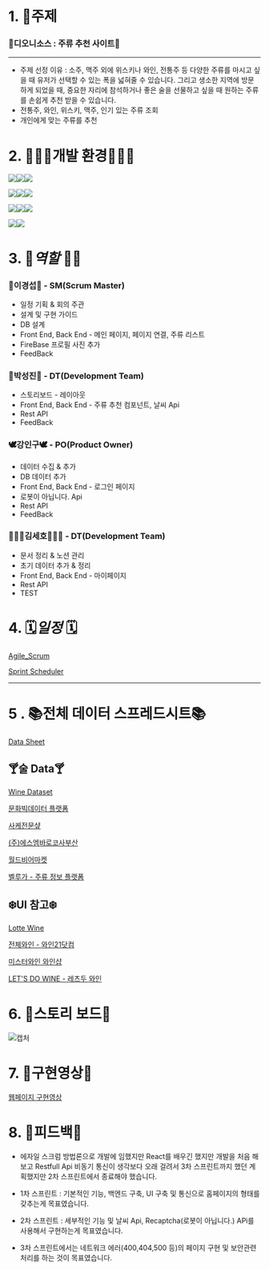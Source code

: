 # 1. 🍺주제

### 🍇디오니소스 : 주류 추천 사이트🍇

---

- 주제 선정 이유 : 소주, 맥주 외에 위스키나 와인, 전통주 등 다양한 주류를 마시고 싶을 때 유저가 선택할 수 있는 폭을 넓혀줄 수 있습니다. 그리고 생소한 지역에 방문하게 되었을 때, 중요한 자리에 참석하거나 좋은 술을 선물하고 싶을 때 원하는 주류를 손쉽게 추천 받을 수 있습니다.
- 전통주, 와인, 위스키, 맥주, 인기 있는 주류 조회
- 개인에게 맞는 주류를 추천

# 2. 🤸🏻‍♀️개발 환경🤸🏻‍♀️

<img src="https://img.shields.io/badge/java-007396?style=for-the-badge&logo=java&logoColor=white"><img src="https://img.shields.io/badge/html5-E34F26?style=for-the-badge&logo=html5&logoColor=white"><img src="https://img.shields.io/badge/css-1572B6?style=for-the-badge&logo=css3&logoColor=white">

<img src="https://img.shields.io/badge/javascript-F7DF1E?style=for-the-badge&logo=javascript&logoColor=black"><img src="https://img.shields.io/badge/oracle-F80000?style=for-the-badge&logo=oracle&logoColor=white"><img src="https://img.shields.io/badge/firebase-FFCA28?style=for-the-badge&logo=firebase&logoColor=white">

<img src="https://img.shields.io/badge/react-61DAFB?style=for-the-badge&logo=react&logoColor=black"><img src="https://img.shields.io/badge/node.js-339933?style=for-the-badge&logo=Node.js&logoColor=white"><img src="https://img.shields.io/badge/springboot-6DB33F?style=for-the-badge&logo=springboot&logoColor=white">

<img src="https://img.shields.io/badge/github-181717?style=for-the-badge&logo=github&logoColor=white"><img src="https://img.shields.io/badge/git-F05032?style=for-the-badge&logo=git&logoColor=white">

# 3.  🤼*역할* 🤼‍♂️

### 👑이경섭👑 - SM(Scrum Master)

- 일정 기획 & 회의 주관
- 설계 및 구현 가이드
- DB 설계
- Front End, Back End - 메인 페이지, 페이지 연결, 주류 리스트
- FireBase 프로필 사진 추가
- FeedBack

### 🤡박성진🤡 - DT(Development Team)

- 스토리보드 - 레이아웃
- Front End, Back End - 주류 추천 컴포넌트, 날씨 Api
- Rest API
- FeedBack

### 🕊︎강인구🕊︎ - PO(Product Owner)

- 데이터 수집 & 추가
- DB 데이터 추가
- Front End, Back End - 로그인 페이지
- 로봇이 아닙니다. Api
- Rest API
- FeedBack

### 🧙🏻‍♀️김세호🧙🏻‍♀️ - DT(Development Team)

- 문서 정리 & 노션 관리
- 초기 데이터 추가 & 정리
- Front End, Back End - 마이페이지
- Rest API
- TEST

# 4. 🗓️*일정* 🗓️

[Agile_Scrum](https://www.notion.so/e01066cfc5b64669bf12390afacc77ed?pvs=21)

[Sprint Scheduler](https://docs.google.com/spreadsheets/d/1PHxGOc3YHsZqQTuzGfzHkA2f34ExoHbKAJ8qmyVLs-0/edit#gid=1115838130)

---
# 5 . 📚전체 데이터 스프레드시트📚

[Data Sheet](https://docs.google.com/spreadsheets/d/1VF7l8Nvg43eT3B1OLv-7MJTRUKUEgF9iAmHzgCEuKWk/edit?usp=sharing)


## 🍸술 Data🍸

    
[Wine Dataset](https://www.kaggle.com/datasets/elvinrustam/wine-dataset?select=WineDataset.csv)
    
[문화빅데이터 플랫폼](https://www.bigdata-culture.kr/bigdata/user/data_market/detail.do?id=0853628f-1747-4bda-b568-264305728a8e)
    
[사케전문샾](https://sake4ke.com/products/detail/5061#)
    
[(주)에스엠바로코사부산](http://b2bsmglobal.com/sub/product_list.php?p_code=11)
    
[월드비어마켓](https://worldbeermarket.kr/)
    
[벨루가 - 주류 정보 플랫폼](https://business.veluga.kr/)
    

## ❄️UI 참고❄️

[Lotte Wine](https://www.wine.co.kr/search/wine-search)

[전체와인 - 와인21닷컴](https://www.wine21.com/13_search/wine_list.html)

[미스터와인 와인샵](https://mr-wine.co.kr/)

[LET'S DO WINE - 레츠두 와인](https://www.letsdowine.co.kr/?NaPm=ct=lvw4pqag|ci=0za00017TxzAIReSleW-|tr=sa|hk=01e9954370691f1cbb8a87b10ad08802fa90785d)

# 6. 🌈스토리 보드🌈

![캡처](https://github.com/Leegyeongseob/Dionysus-PR-Front-End/assets/67867076/3d1ba99a-ab2f-4f22-9f77-b26c72de2990)

# 7. 💽구현영상💽

[웹페이지 구현영상](https://www.notion.so/8ffe157fad7d422aae2f80bed49d82be)

# 8. 🎉피드백🎉

- 에자일 스크럼 방법론으로 개발에 임했지만 React를 배우긴 했지만 개발을 처음 해보고 Restfull Api 비동기 통신이 생각보다 오래 걸려서 3차 스프린트까지 했던 계획했지만 2차 스프린트에서 종료해야 했습니다.
  
- 1차 스프린트 : 기본적인 기능, 백엔드 구축, UI 구축 및 통신으로 홈페이지의 형태를 갖추는게 목표였습니다.

- 2차 스프린트 : 세부적인 기능 및 날씨 Api, Recaptcha(로봇이 아닙니다.) APi를 사용해서 구현하는게 목표였습니다.

- 3차 스프린트에서는 네트워크 에러(400,404,500 등)의 페이지 구현 및 보안관련 처리를 하는 것이 목표였습니다.
